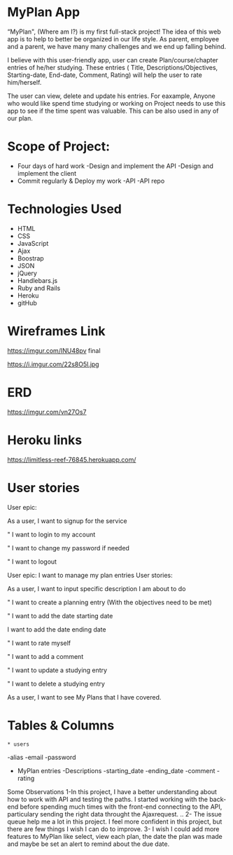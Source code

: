 # MyPlan App
“MyPlan", (Where am I?) is my first full-stack project! The idea of this web app is to help to better be organized in our life style. As parent, employee and a parent, we have many many challenges and we end up falling behind.

I believe with this user-friendly app, user can create  Plan/course/chapter entries of he/her studying. These entries ( Title, Descriptions/Objectives, Starting-date, End-date, Comment, Rating) will help the user to rate him/herself.

The user can view, delete and update his entries. For eaxample, Anyone who would like spend time studying or working on Project needs to use this app to see if the time spent was valuable. This can be also used in any of our plan.

# Scope of Project:
- Four days of hard work
-Design and implement the API
-Design and implement the client
- Commit regularly & Deploy my work
-API
-API repo

# Technologies Used
* HTML
* CSS
* JavaScript
* Ajax
* Boostrap
* JSON
* jQuery
* Handlebars.js
* Ruby and Rails
* Heroku
* gitHub

# Wireframes Link
https://imgur.com/INU48pv final

https://i.imgur.com/22s8O5l.jpg

# ERD
https://imgur.com/vn27Os7

# Heroku links
https://limitless-reef-76845.herokuapp.com/


# User stories
User epic:

As a user, I want to signup for the service

" I want to login to my account

" I want to change my password if needed

" I want to logout

User epic: I want to manage my plan entries User stories:

As a user, I want to input specific description I am about to do

" I want to create a planning entry (With the objectives need to be met)

" I want to add the date starting date

I want to add the date ending date

" I want to rate myself

" I want to add a comment

" I want to update a studying entry

" I want to delete a studying entry

As a user, I want to see My Plans that I have covered.

# Tables & Columns
    * users
-alias
-email
-password

  * MyPlan entries
-Descriptions
-starting_date
-ending_date
-comment
-rating

Some Observations
1-In this  project, I have a better understanding about how to work with API and testing the paths. I started working with the back-end before spending much times with the front-end connecting to the API, particulary sending the right data throught the Ajaxrequest. ..
2- The issue queue help me a lot in this project. I feel more confident in this project, but there are few things I wish I can do to improve.
3- I wish I could add more features to MyPlan like select, view each plan,  the date the plan was made and maybe be set an alert to remind about the due date.
